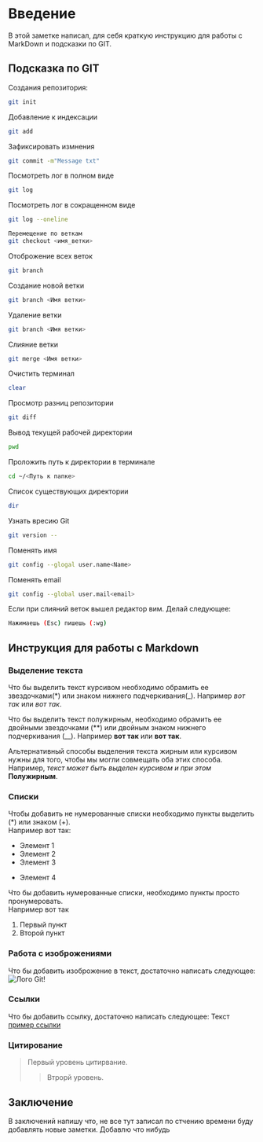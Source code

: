 # Введение
В этой заметке написал, для себя  краткую инструкцию для работы с MarkDown и подсказки по GIT.

## Подсказка по GIT

Создания репозитория:
```sh
git init
```
Добавление к индексации
```sh
git add
```
Зафиксировать измнения
```sh
git commit -m"Message txt"
```
Посмотреть лог в полном виде
```sh
git log
```
Посмотреть лог в сокращенном виде
```sh
git log --oneline
```
```sh
Перемещение по веткам
git checkout <имя_ветки>
```
Отоброжение всех веток
```sh
git branch
```
Создание новой ветки 
```sh
git branch <Имя ветки>
```
Удаление ветки
```sh
git branch <Имя ветки>
```
Слияние ветки
```sh
git merge <Имя ветки>
```
Очистить терминал 
```sh
clear
```
Просмотр разниц репозитории
```sh
git diff
```
Вывод текущей рабочей директории
```sh
pwd
```
Проложить путь к директории в терминале
```sh
cd ~/<Путь к папке>
```
Список существующих директории
```sh
dir
```
Узнать вресию Git
```sh
git version --
```
Поменять имя 
```sh
git config --glogal user.name<Name>
```
Поменять email
```sh
git config --global user.mail<email>
```
Если при слияний веток вышел редактор вим.
Делай следующее:
```sh
Нажимаешь (Esc) пишешь (:wg)
```

## Инструкция для работы с Markdown

### Выделение текста

Что бы выделить текст курсивом необходимо обрамить ее звездочками(*) или знаком нижнего подчеркивания(_). Например *вот так* или _вот так_.

Что бы выделить текст полужирным, необходимо обрамить ее двойными звездочками (**) или двойным знаком нижнего подчеркивания (__). Например **вот так** или __вот так__.

Альтернативный способы выделения текста жирным или курсивом нужны для того, чтобы мы могли совмещать оба этих способа. Например, _текст может быть выделен курсивом и при этом_ **Полужирным**.

### Списки

Чтобы добавить не нумерованные списки необходимо пункты выделить (*) или знаком (+).  
Например вот так:
* Элемент 1
* Элемент 2
* Элемент 3
+ Элемент 4

Что бы добавить нумерованные списки, необходимо пункты просто пронумеровать.  
Например вот так 
1. Первый пункт
2. Второй пункт


### Работа с изоброжениями

Что бы добавить изоброжение в текст, достаточно написать следующее:
![Лого Git!](logo.jpg.png)

### Ссылки
Что бы добавить ссылку, достаточно написать следующее:
Текст [пример ссылки](http.example.com "Всплывающая подсказка")

### Цитирование
> Первый уровень цитирвание.
>>Втрорй уровень.

## Заключение
В заключений напишу что, не все тут записал по стчению времени буду добавлять новые заметки.
Добавлю что нибудь
